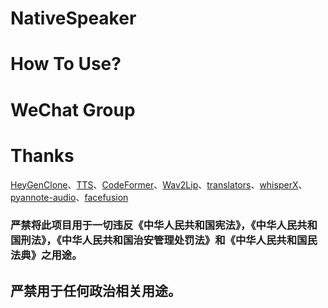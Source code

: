 # NativeSpeaker

# How To Use?

# WeChat Group

# Thanks
[HeyGenClone](https://github.com/BrasD99/HeyGenClone)、[TTS](https://github.com/coqui-ai/TTS)、[CodeFormer](https://github.com/sczhou/CodeFormer)、[Wav2Lip](https://github.com/Rudrabha/Wav2Lip)、[translators](https://github.com/UlionTse/translators)、[whisperX](https://github.com/m-bain/whisperX)、[pyannote-audio](https://github.com/pyannote/pyannote-audio)、[facefusion](https://github.com/facefusion/facefusion)


### 严禁将此项目用于一切违反《中华人民共和国宪法》，《中华人民共和国刑法》，《中华人民共和国治安管理处罚法》和《中华人民共和国民法典》之用途。
## 严禁用于任何政治相关用途。
